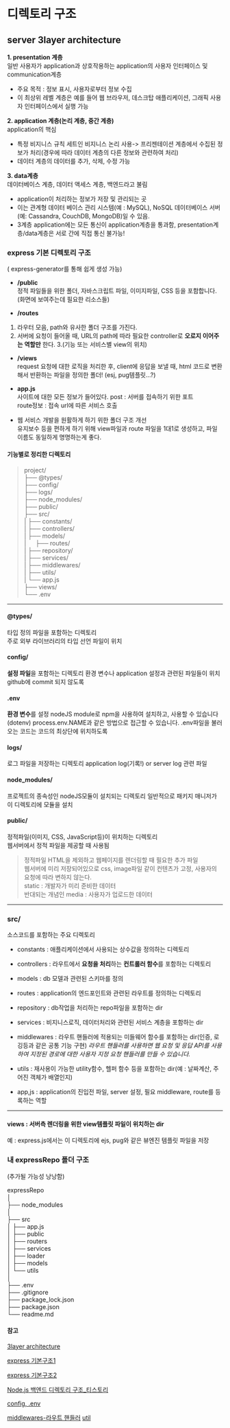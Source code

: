 # 디렉토리 구조

## **server** 3layer architecture
**1. presentation 계층**  
일반 사용자가  application과 상호작용하는 application의 사용자 인터페이스 및 communication계층  
- 주요 목적 : 정보 표시, 사용자로부터 정보 수집  
- 이 최상위 레벨 계층은 예를 들어 웹 브라우저, 데스크탑 애플리케이션, 그래픽 사용자 인터페이스에서 실행 가능   

**2. application 계층(논리 계층, 중간 계층)**  
application의 핵심  
- 특정 비지니스 규칙 세트인 비지니스 논리 사용-> 프리젠테이션 계층에서 수집된 정보가 처리(경우에 따라 데이터 계층의 다른 정보와 관련하여 처리)  
- 데이터 계층의 데이터를 추가, 삭제, 수정 가능

**3. data계층**  
데이터베이스 계층, 데이터 액세스 계층, 백엔드라고 불림  
- application이 처리하는 정보가 저장 및 관리되는 곳  
- 이는 관계형 데이터 베이스 관리 시스템(예 : MySQL),  NoSQL 데이터베이스 서버(예: Cassandra,  CouchDB, MongoDB)일 수 있음.
- 3계층 application에는 모든 통신이 application계층을 통과함, presentation계층/data계층은 서로 간에 직접 통신 불가능!  

### express 기본 디렉토리 구조
( express-generator를 통해 쉽게 생성 가능)

- **/public**  
정적 파일들을 위한 폴더, 자바스크립트 파일, 이미지파일, CSS 등을 포함합니다. (화면에 보여주는데 필요한 리소스들)  

- **/routes**  
1. 라우터 모음, path와 유사한 폴더 구조를 가진다.
2. 서버에 요청이 들어올 때, URL의 path에 따라 필요한 controller로 **오로지 이어주는 역할만** 한다.
3.(기능 또는 서비스별 view의 위치)

- **/views**  
request 요청에 대한 로직을 처리한 후, client에 응답을 보낼 때, html 코드로 변환해서 반환하는 파일을 정의한 폴더! (esj, pug템플릿...?)

- **app.js**  
사이트에 대한 모든 정보가 들어있다.
post : 서버를 접속하기 위한 포트  
route정보 : 접속 url에 따른 서비스 호출  

- 웹 서비스 개발을 원활하게 하기 위한 폴더 구조 개선  
유지보수 등을 편하게 하기 위해 view파일과 route 파일을 1대1로 생성하고, 파일이름도 동일하게 명명하는게 좋다. 


#### 기능별로 정리한 디렉토리

>project/  
  ├── @types/  
  ├── config/  
  ├── logs/  
  ├── node_modules/  
  ├── public/  
  ├── src/    
  |    ├── constants/  
  |    ├── controllers/  
  |    ├── models/  
  |     ├── routes/  
  |    ├── repository/  
  |    ├── services/   
  |    ├── middlewares/   
  |    ├── utils/   
  |    └── app.js   
  ├── views/   
  └── .env   

---   
#### @types/ 
타입 정의 파일을 포함하는 디렉토리  
주로 외부 라이브러리의 타입 선언 파일이 위치

#### config/
**설정 파일**을 포함하는 디렉토리
환경 변수나 application 설정과 관련된 파일들이 위치
github에 commit 되지 않도록

#### .env
**환경 변수**를 설정
nodeJS module로 npm을 사용하여 설치하고, 사용할 수 있습니다(dotenv)
process.env.NAME과 같은 방법으로 접근할 수 있습니다. 
.env파일을 불러오는 코드는 코드의 최상단에 위치하도록  

#### logs/
로그 파일을 저장하는 디렉토리
application log(기록!) or server log 관련 파일

#### node_modules/
프로젝트의 종속성인 nodeJS모듈이 설치되는 디렉토리
일반적으로 패키지 매니저가 이 디렉토리에 모듈을 설치

#### public/
정적파일(이미지, CSS, JavaScript등)이 위치하는 디렉토리  
웹서버에서 정적 파일을 제공할 때 사용됨
> 정적파일
HTML을 제외하고 웹페이지를 렌더링할 때 필요한 추가 파일   
웹서버에 미리 저장되어있으로 css, image파일 같이 컨텐츠가 고정, 사용자의 요청에 따라 변하지 않는다.  
static : 개발자가 미리 준비한 데이터  
반대되는 개념인 media : 사용자가 업로드한 데이터


---
### src/
소스코드를 포함하는 주요 디렉토리
- constants : 애플리케이션에서 사용되는 상수값을 정의하는 디렉토리

- controllers : 라우트에서 **요청을 처리**하는 **컨트롤러 함수**를 포함하는 디렉토리

- models : db 모델과 관련된 스키마를 정의

- routes : application의 엔드포인트와 관련된 라우트를 정의하는 디렉토리

- repository : db작업을 처리하는 repo파일을 포함하는 dir

- services : 비지니스로직, 데이터처리와 관련된 서비스 계층을 포함하는 dir

- middlewares : 라우트 핸들러에 적용되는 미들웨어 함수를 포함하는 dir(인증, 로깅등과 같은 공통 기능 구현)
*라우트 핸들러를 사용하면 웹 요청 및 응답 API를 사용하여 지정된 경로에 대한 사용자 지정 요청 핸들러를 만들 수 있습니다.*

- utils : 재사용이 가능한 utility함수, 헬퍼 함수 등을 포함하는 dir(예 : 날짜계산, 주어진 객체가 배열인지)

- app,js : application의 진입전 파일, server 설정, 필요 middleware, route를 등록하는 역할
---
#### views : 서버측 렌더링을 위한 view템플릿 파일이 위치하는 dir
예 : express.js에서는 이 디렉토리에 ejs, pug와 같은 뷰엔진 템플릿 파일을 저장


### 내 expressRepo 폴더 구조
(추가될 가능성 낭낭함)

expressRepo  
│  
├── node_modules  
│     
├── src  
│   ├── app.js   
│   ├── public  
│   ├── routers   
│   ├── services  
│   ├── loader    
│   ├── models  
│   └── utils  
│  
├── .env  
├── .gitignore  
├── package_lock.json  
├── package.json  
└── readme.md    



#### 참고
[3layer architecture](https://nowgnas.github.io/posts/backendlayer/)

[express 기본구조1](https://velog.io/@ldy290/nodejs-express-%EA%B8%B0%EB%B3%B8-%ED%8F%B4%EB%8D%94-%EA%B5%AC%EC%A1%B0)

[express 기본구조2](https://han-py.tistory.com/412)

[Node.js 백엔드 디렉토리 구조_티스토리](https://close852.tistory.com/125)

[config, .env](https://techbless.github.io/2020/03/24/env%EC%99%80-%ED%99%98%EA%B2%BD%EB%B3%80%EC%88%98%EB%A5%BC-config%ED%8C%8C%EC%9D%BC%EB%B3%B4%EB%8B%A4-%EC%84%A0%ED%98%B8%ED%95%98%EB%8A%94-%EC%9D%B4%EC%9C%A0%EC%99%80-undefined-%ED%95%B4%EA%B2%B0%EB%B2%95/)

[ middlewares-라우트 핸들러](https://space-rumi.tistory.com/159)
[util](https://m.blog.naver.com/kim-stone/60189885716)